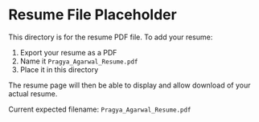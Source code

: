 # Resume File Placeholder

This directory is for the resume PDF file. To add your resume:

1. Export your resume as a PDF
2. Name it `Pragya_Agarwal_Resume.pdf`
3. Place it in this directory

The resume page will then be able to display and allow download of your actual resume.

Current expected filename: `Pragya_Agarwal_Resume.pdf`
